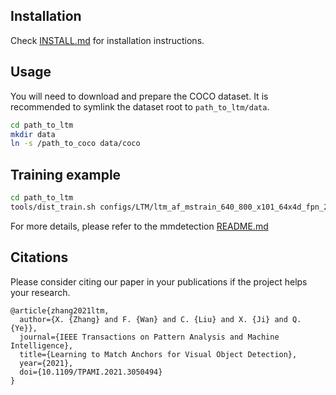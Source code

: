 ## Installation 
Check [INSTALL.md](INSTALL.md) for installation instructions.

## Usage
You will need to download and prepare the COCO dataset. It is recommended to symlink the dataset root to `path_to_ltm/data`.

```bash
cd path_to_ltm
mkdir data
ln -s /path_to_coco data/coco
```

## Training example

```bash
cd path_to_ltm
tools/dist_train.sh configs/LTM/ltm_af_mstrain_640_800_x101_64x4d_fpn_2x.py 8 --autoscale-lr
```

For more details, please refer to the mmdetection [README.md](MMDET_README.md)

## Citations
Please consider citing our paper in your publications if the project helps your research.
```
@article{zhang2021ltm,
  author={X. {Zhang} and F. {Wan} and C. {Liu} and X. {Ji} and Q. {Ye}},
  journal={IEEE Transactions on Pattern Analysis and Machine Intelligence}, 
  title={Learning to Match Anchors for Visual Object Detection}, 
  year={2021},
  doi={10.1109/TPAMI.2021.3050494}
}
```
